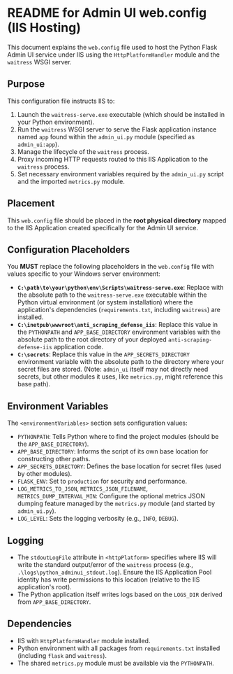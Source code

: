 # README for Admin UI web.config (IIS Hosting)

This document explains the `web.config` file used to host the Python Flask Admin UI service under IIS using the `HttpPlatformHandler` module and the `waitress` WSGI server.

## Purpose

This configuration file instructs IIS to:

1. Launch the `waitress-serve.exe` executable (which should be installed in your Python environment).
2. Run the `waitress` WSGI server to serve the Flask application instance named `app` found within the `admin_ui.py` module (specified as `admin_ui:app`).
3. Manage the lifecycle of the `waitress` process.
4. Proxy incoming HTTP requests routed to this IIS Application to the `waitress` process.
5. Set necessary environment variables required by the `admin_ui.py` script and the imported `metrics.py` module.

## Placement

This `web.config` file should be placed in the **root physical directory** mapped to the IIS Application created specifically for the Admin UI service.

## Configuration Placeholders

You **MUST** replace the following placeholders in the `web.config` file with values specific to your Windows server environment:

* **`C:\path\to\your\python\env\Scripts\waitress-serve.exe`**: Replace with the absolute path to the `waitress-serve.exe` executable within the Python virtual environment (or system installation) where the application's dependencies (`requirements.txt`, including `waitress`) are installed.
* **`C:\inetpub\wwwroot\anti_scraping_defense_iis`**: Replace this value in the `PYTHONPATH` and `APP_BASE_DIRECTORY` environment variables with the absolute path to the root directory of your deployed `anti-scraping-defense-iis` application code.
* **`C:\secrets`**: Replace this value in the `APP_SECRETS_DIRECTORY` environment variable with the absolute path to the directory where your secret files are stored. (Note: `admin_ui` itself may not directly need secrets, but other modules it uses, like `metrics.py`, might reference this base path).

## Environment Variables

The `<environmentVariables>` section sets configuration values:

* `PYTHONPATH`: Tells Python where to find the project modules (should be the `APP_BASE_DIRECTORY`).
* `APP_BASE_DIRECTORY`: Informs the script of its own base location for constructing other paths.
* `APP_SECRETS_DIRECTORY`: Defines the base location for secret files (used by other modules).
* `FLASK_ENV`: Set to `production` for security and performance.
* `LOG_METRICS_TO_JSON`, `METRICS_JSON_FILENAME`, `METRICS_DUMP_INTERVAL_MIN`: Configure the optional metrics JSON dumping feature managed by the `metrics.py` module (and started by `admin_ui.py`).
* `LOG_LEVEL`: Sets the logging verbosity (e.g., `INFO`, `DEBUG`).

## Logging

* The `stdoutLogFile` attribute in `<httpPlatform>` specifies where IIS will write the standard output/error of the `waitress` process (e.g., `.\logs\python_adminui_stdout.log`). Ensure the IIS Application Pool identity has write permissions to this location (relative to the IIS application's root).
* The Python application itself writes logs based on the `LOGS_DIR` derived from `APP_BASE_DIRECTORY`.

## Dependencies

* IIS with `HttpPlatformHandler` module installed.
* Python environment with all packages from `requirements.txt` installed (including `flask` and `waitress`).
* The shared `metrics.py` module must be available via the `PYTHONPATH`.

